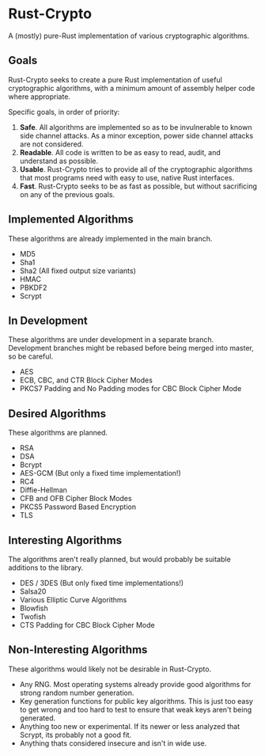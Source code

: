 # Rust-Crypto

A (mostly) pure-Rust implementation of various cryptographic algorithms.

## Goals

Rust-Crypto seeks to create a pure Rust implementation of useful cryptographic algorithms, with a
minimum amount of assembly helper code where appropriate.

Specific goals, in order of priority:

1. **Safe**. All algorithms are implemented so as to be invulnerable to known side channel attacks. As
a minor exception, power side channel attacks are not considered.
2. **Readable**. All code is written to be as easy to read, audit, and understand as possible.
3. **Usable**. Rust-Crypto tries to provide all of the cryptographic algorithms that most programs need
with easy to use, native Rust interfaces.
4. **Fast**. Rust-Crypto seeks to be as fast as possible, but without sacrificing on any of the
previous goals.

## Implemented Algorithms

These algorithms are already implemented in the main branch.

* MD5
* Sha1
* Sha2 (All fixed output size variants)
* HMAC
* PBKDF2
* Scrypt

## In Development

These algorithms are under development in a separate branch. Development branches might be
rebased before being merged into master, so be careful.

* AES
* ECB, CBC, and CTR Block Cipher Modes
* PKCS7 Padding and No Padding modes for CBC Block Cipher Mode

## Desired Algorithms

These algorithms are planned.

* RSA
* DSA
* Bcrypt
* AES-GCM (But only a fixed time implementation!)
* RC4
* Diffie-Hellman
* CFB and OFB Cipher Block Modes
* PKCS5 Password Based Encryption
* TLS

## Interesting Algorithms

The algorithms aren't really planned, but would probably be suitable additions to the library.

* DES / 3DES (But only fixed time implementations!)
* Salsa20
* Various Elliptic Curve Algorithms
* Blowfish
* Twofish
* CTS Padding for CBC Block Cipher Mode

## Non-Interesting Algorithms

These algorithms would likely not be desirable in Rust-Crypto.

* Any RNG. Most operating systems already provide good algorithms for strong random number generation.
* Key generation functions for public key algorithms. This is just too easy to get wrong and too hard
to test to ensure that weak keys aren't being generated.
* Anything too new or experimental. If its newer or less analyzed that Scrypt, its probably not a good
fit.
* Anything thats considered insecure and isn't in wide use.

